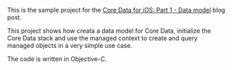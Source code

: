 
This is the sample project for the [Core Data for iOS: Part 1 - Data model](http://corsarus.com/2015/core-data-for-ios-part-1-data-model/) blog post.

This project shows how creata a data model for Core Data, initialize the Core Data stack and use the managed context to create and query managed objects in a very simple use case.


The code is written in Objective-C.